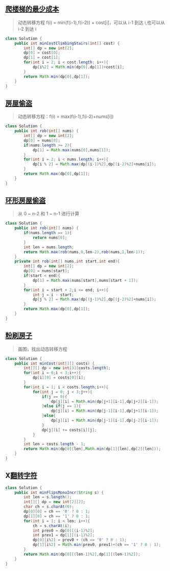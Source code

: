 ## [爬楼梯的最少成本](https://leetcode-cn.com/problems/GzCJIP/)
> 动态转移方程 f(i) = min(f(i-1),f(i-2)) + cost[i]，可以从 i-1 到达 i,也可以从 i-2 到达 i
```java
class Solution {
    public int minCostClimbingStairs(int[] cost) {
        int[] dp = new int[2];
        dp[0] = cost[0];
        dp[1] = cost[1];
        for(int i = 2; i < cost.length; i++){
            dp[i%2] = Math.min(dp[0],dp[1])+cost[i];
        }
        return Math.min(dp[0],dp[1]);
    }
}
```
## [房屋偷盗](https://leetcode-cn.com/problems/Gu0c2T/)
> 动态转移方程：f(i) = max(f(i-1),f(i-2)+nums[i])
```java
class Solution {
    public int rob(int[] nums) {
        int[] dp = new int[2];
        dp[0] = nums[0];
        if(nums.length >= 2){
            dp[1] = Math.max(nums[0],nums[1]);
        }
        for(int i = 2; i < nums.length; i++){
            dp[i % 2] = Math.max(dp[(i-1)%2],dp[(i-2)%2]+nums[i]);
        }
        return Math.max(dp[0],dp[1]);
    }
}
```
## [环形房屋偷盗](https://leetcode-cn.com/problems/PzWKhm/)
> 从 0 ~ n-2 和 1 ~ n-1 进行计算
```java
class Solution {
    public int rob(int[] nums) {
        if(nums.length == 1){
            return nums[0];
        }
        int len = nums.length;
        return Math.max(rob(nums,0,len-2),rob(nums,1,len-1));
    }
    private int rob(int[] nums,int start,int end){
        int[] dp = new int[2];
        dp[0] = nums[start];
        if(start < end){
            dp[1] = Math.max(nums[start],nums[start + 1]);
        }
        for(int i = start + 2;i <= end; i++){
            int j = i - start;
            dp[j % 2] = Math.max(dp[(j-1)%2],dp[(j-2)%2]+nums[i]);
        }
        return Math.max(dp[0],dp[1]);
    }
}
```
## [粉刷房子](https://leetcode-cn.com/problems/JEj789/)
> 画图，找出动态转移方程
```java
class Solution {
    public int minCost(int[][] costs) {
        int[][] dp = new int[3][costs.length];
        for(int i = 0;i < 3;i++){
            dp[i][0] = costs[0][i];
        }
        for(int i = 1; i < costs.length;i++){
            for(int j = 0; j < 3;j++){
                if(j == 0){
                    dp[j][i] = Math.min(dp[j+1][i-1],dp[j+2][i-1]);
                }else if(j == 1){
                    dp[j][i] = Math.min(dp[j-1][i-1],dp[j+1][i-1]);
                }else{
                    dp[j][i] = Math.min(dp[j-1][i-1],dp[j-2][i-1]);
                }
                dp[j][i] += costs[i][j];
            }
        }
        int len = costs.length - 1;
        return Math.min(dp[0][len],Math.min(dp[1][len],dp[2][len]));
    }
}
```
## X[翻转字符](https://leetcode-cn.com/problems/cyJERH/)
```java
class Solution {
    public int minFlipsMonoIncr(String s) {
        int len = s.length();
        int[][] dp = new int[2][2];
        char ch = s.charAt(0);
        dp[0][0] = ch == '0' ? 0 : 1;
        dp[1][0] = ch == '1' ? 0 : 1;
        for(int i = 1; i < len; i++){
            ch = s.charAt(i);
            int prev0 = dp[0][(i-1)%2];
            int prev1 = dp[1][(i-1)%2];
            dp[0][i%2] = prev0 + (ch == '0' ? 0 : 1);
            dp[1][i%2] = Math.min(prev0, prev1)+(ch == '1' ? 0 : 1);
        }
        return Math.min(dp[0][(len-1)%2],dp[1][(len-1)%2]);
    }
}
```
